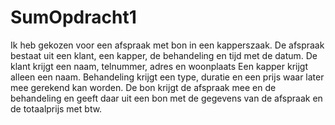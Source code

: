 # SumOpdracht1
Ik heb gekozen voor een afspraak met bon in een kapperszaak. 
De afspraak bestaat uit een klant, een kapper, de behandeling en tijd met de datum.
De klant krijgt een naam, telnummer, adres en woonplaats
Een kapper krijgt alleen een naam.
Behandeling krijgt een type, duratie en een prijs waar later mee gerekend kan worden.
De bon krijgt de afspraak mee en de behandeling en geeft daar uit een bon met de gegevens van de afspraak en de totaalprijs met btw.
